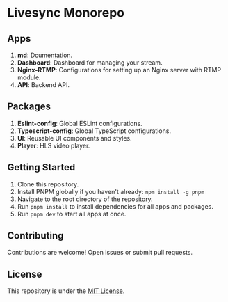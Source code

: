 # Livesync Monorepo

## Apps

1. **md**: Dcumentation.
2. **Dashboard**: Dashboard for managing your stream.
3. **Nginx-RTMP**: Configurations for setting up an Nginx server with RTMP module.
4. **API**: Backend API.

## Packages

1. **Eslint-config**: Global ESLint configurations.
2. **Typescript-config**: Global TypeScript configurations.
3. **UI**: Reusable UI components and styles.
4. **Player**: HLS video player.

## Getting Started

1. Clone this repository.
2. Install PNPM globally if you haven't already: `npm install -g pnpm`
3. Navigate to the root directory of the repository.
4. Run `pnpm install` to install dependencies for all apps and packages.
5. Run `pnpm dev` to start all apps at once.

## Contributing

Contributions are welcome! Open issues or submit pull requests.

## License

This repository is under the [MIT License](LICENSE).
